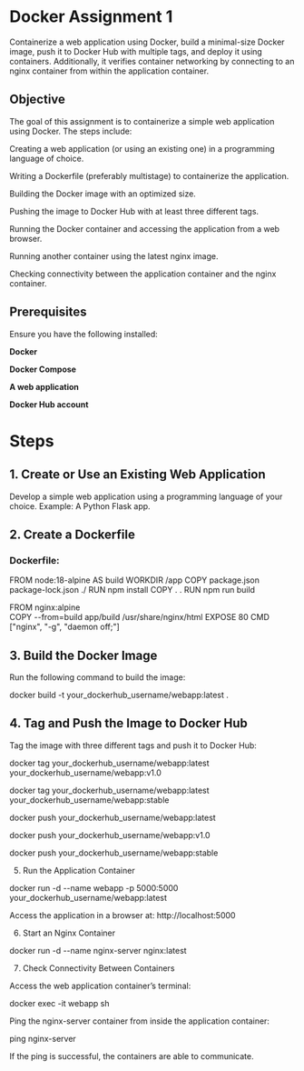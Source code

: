 
# Docker Assignment 1

Containerize a web application using Docker, build a minimal-size Docker image, push it to Docker Hub with multiple tags, and deploy it using containers. Additionally, it verifies container networking by connecting to an nginx container from within the application container.

## Objective

The goal of this assignment is to containerize a simple web application using Docker. 
The steps include:

Creating a web application (or using an existing one) in a programming language of choice.

Writing a Dockerfile (preferably multistage) to containerize the application.

Building the Docker image with an optimized size.

Pushing the image to Docker Hub with at least three different tags.

Running the Docker container and accessing the application from a web browser.

Running another container using the latest nginx image.

Checking connectivity between the application container and the nginx container.

## Prerequisites

Ensure you have the following installed:

**Docker**

**Docker Compose**

**A web application** 

**Docker Hub account**

# Steps

## 1. Create or Use an Existing Web Application

Develop a simple web application using a programming language of your choice. Example: A Python Flask app.


## 2. Create a Dockerfile

### Dockerfile:

FROM node:18-alpine AS build
WORKDIR /app
COPY package.json package-lock.json ./
RUN npm install 
COPY . .
RUN npm run build

FROM nginx:alpine  
COPY --from=build app/build /usr/share/nginx/html
EXPOSE 80
CMD ["nginx", "-g", "daemon off;"] 


## 3. Build the Docker Image

Run the following command to build the image:

docker build -t your_dockerhub_username/webapp:latest .

## 4. Tag and Push the Image to Docker Hub

Tag the image with three different tags and push it to Docker Hub:

docker tag your_dockerhub_username/webapp:latest your_dockerhub_username/webapp:v1.0

docker tag your_dockerhub_username/webapp:latest your_dockerhub_username/webapp:stable

docker push your_dockerhub_username/webapp:latest

docker push your_dockerhub_username/webapp:v1.0

docker push your_dockerhub_username/webapp:stable

5. Run the Application Container

docker run -d --name webapp -p 5000:5000 your_dockerhub_username/webapp:latest

Access the application in a browser at: http://localhost:5000

6. Start an Nginx Container

docker run -d --name nginx-server nginx:latest

7. Check Connectivity Between Containers

Access the web application container’s terminal:

docker exec -it webapp sh

Ping the nginx-server container from inside the application container:

ping nginx-server

If the ping is successful, the containers are able to communicate.
